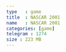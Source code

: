 ```yaml
---
type   : game
title  : NASCAR 2001
name   : NASCAR 2001
categories: [game]
telegram : 1274
size : 223 MB
---
```



